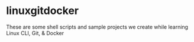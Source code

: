 # linuxgitdocker
These are some shell scripts and sample projects we create while learning Linux CLI, Git, &amp; Docker
